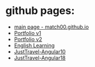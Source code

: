 <!--
# Hi there 👋
<p align="center">
  <img width="70%" src='https://github-readme-stats.vercel.app/api?username=matCh00&show_icons=true&theme=react'/>
  <img width="70%" src='https://github-readme-stats.vercel.app/api/top-langs/?username=matCh00&layout=compact&theme=react'/>
</p>
-->

# github pages:
- [main page - match00.github.io](https://match00.github.io/)
- [Portfolio v1](https://match00.github.io/Portfolio_v1/)
- [Portfolio v2](https://match00.github.io/Portfolio_v2/)
- [English Learning](https://match00.github.io/EnglishLearning/)
- [JustTravel-Angular10](https://match00.github.io/JustTravel-Angular10/)
- [JustTravel-Angular18](https://match00.github.io/JustTravel-Angular18/)

<!--
Here are some ideas to get you started:

- 🔭 I’m currently working on ...
- 🌱 I’m currently learning ...
- 👯 I’m looking to collaborate on ...
- 🤔 I’m looking for help with ...
- 💬 Ask me about ...
- 📫 How to reach me: ...
- 😄 Pronouns: ...
- ⚡ Fun fact: ...
-->
